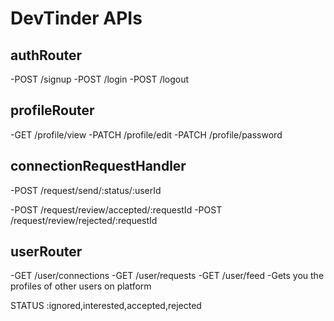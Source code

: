 # DevTinder APIs

## authRouter

-POST /signup
-POST /login
-POST /logout

## profileRouter

-GET /profile/view
-PATCH /profile/edit
-PATCH /profile/password

## connectionRequestHandler

-POST /request/send/:status/:userId


-POST /request/review/accepted/:requestId
-POST /request/review/rejected/:requestId

## userRouter

-GET /user/connections
-GET /user/requests
-GET /user/feed -Gets you the profiles of other users on platform

STATUS :ignored,interested,accepted,rejected

